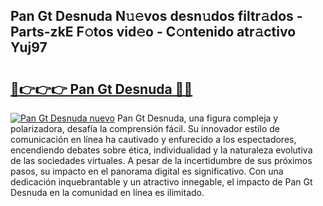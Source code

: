 ## Pan Gt Desnuda N𝚞𝚎vos desn𝚞dos filtr𝚊dos - Parts-zkE F𝚘tos vid𝚎o - C𝚘ntenido atr𝚊ctivo Yuj97

# <h2><a href="http://mb2k6m.tromn.icu/?c=Pan+Gt+Desnuda">🔗👉👉👉 Pan Gt Desnuda 🔗🔗</a></h2>

[![Pan Gt Desnuda nuevo](https://i.imgur.com/pEAQMta.gif)](http://mb2k6m.tromn.icu/?c=Pan+Gt+Desnuda)
Pan Gt Desnuda, una figura compleja y polarizadora, desafía la comprensión fácil. Su innovador estilo de comunicación en línea ha cautivado y enfurecido a los espectadores, encendiendo debates sobre ética, individualidad y la naturaleza evolutiva de las sociedades virtuales. A pesar de la incertidumbre de sus próximos pasos, su impacto en el panorama digital es significativo. Con una dedicación inquebrantable y un atractivo innegable, el impacto de Pan Gt Desnuda en la comunidad en línea es ilimitado.
